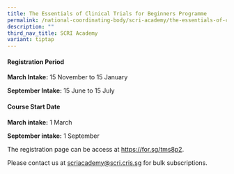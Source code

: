 ```yaml
---
title: The Essentials of Clinical Trials for Beginners Programme
permalink: /national-coordinating-body/scri-academy/the-essentials-of-clinical-trials-for-beginners-programme/
description: ""
third_nav_title: SCRI Academy
variant: tiptap
---
```

<h4>Registration Period</h4><p><strong>March Intake:</strong> 15 November to 15 January</p><p><strong>September Intake:</strong> 15 June to 15 July</p><h4>Course Start Date</h4><p><strong>March intake:</strong> 1 March</p><p><strong>September intake:</strong> 1 September</p><p>The registration page can be access at&nbsp;<a href="https://for.sg/tms8p2" rel="noopener noreferrer nofollow" target="_blank">https://for.sg/tms8p2</a>.</p><p>Please contact us at&nbsp;<a href="mailto:scriacademy@scri.cris.sg" rel="noopener noreferrer nofollow" target="_blank">scriacademy@scri.cris.sg</a>&nbsp;for bulk subscriptions.</p>